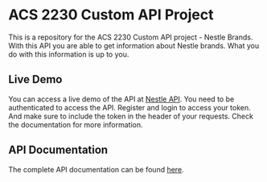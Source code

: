 # ACS 2230 Custom API Project
This is a repository for the ACS 2230 Custom API project - Nestle Brands. With this API you are able to get information about Nestle brands. What you do with this information is up to you.

## Live Demo
You can access a live demo of the API at [Nestle API](https://nestle-api.onrender.com/v1/).
You need to be authenticated to access the API. Register and login to access your token. And make sure to include the token in the header of your requests.
Check the documentation for more information.

## API Documentation
The complete API documentation can be found [here](http://alexcrocha.github.io/ACS-2230-custom-api).
